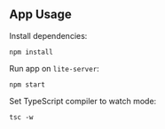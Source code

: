 ## App Usage

Install dependencies:
```
npm install
```

Run app on `lite-server`:
```
npm start
```

Set TypeScript compiler to watch mode:
```
tsc -w
```